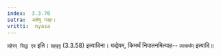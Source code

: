 ```yaml
---
index:  3.3.70
sutra:  अक्षेषु ग्लहः।
vritti:  nyasa
---
```


`ग्रहेरप् सिद्ध एव` इति। `ग्रहवृदृ` (3.3.58) इत्यादिना। यद्येवम्, किमर्थं निपातनमित्याह-- `लत्वार्थम्` इत्यादि॥
